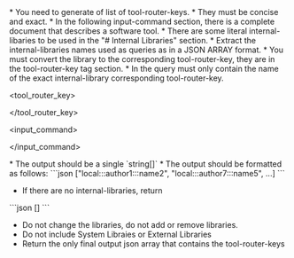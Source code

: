 <rules>
* You need to generate of list of tool-router-keys.
* They must be concise and exact.
* In the following input-command section, there is a complete document that describes a software tool.
* There are some literal internal-libaries to be used in the "# Internal Libraries" section. 
* Extract the internal-libraries names used as queries as in a JSON ARRAY format.
* You must convert the library to the corresponding tool-router-key, they are in the tool-router-key tag section. 
* In the query must only contain the name of the exact internal-library corresponding tool-router-key.
</rules>

<tool_router_key>

</tool_router_key>

<input_command>

</input_command>

<formatting>
* The output should be a single `string[]`
* The output should be formatted as follows:
<output>
```json
    ["local:::author1:::name2", "local:::author7:::name5", ...]
```
</output>

* If there are no internal-libraries, return
<empty-external-libraries-output>
```json
    []
```
</empty-external-libraries-output>

* Do not change the libraries, do not add or remove libraries.
* Do not include System Libraies or External Libraries
* Return the only final output json array that contains the tool-router-keys
</formatting>

